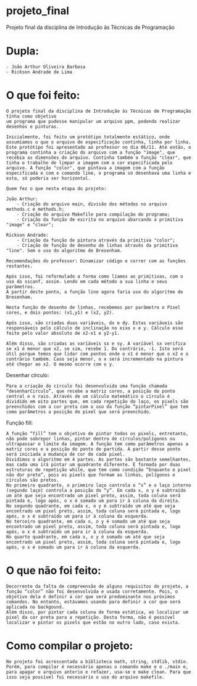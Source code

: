 # projeto_final
Projeto final da disciplina de Introdução às Técnicas de Programação

# Dupla: 
    - João Arthur Oliveira Barbosa 
    - Rickson Andrade de Lima

# O que foi feito:

    O projeto final da disciplina de Introdução às Técnicas de Programação tinha como objetivo 
    um programa que pudesse manipular um arquivo ppm, podendo realizar desenhos e pinturas.

    Inicialmente, foi feito um protótipo totalmente estático, onde assumíamos o que o arquivo de especificação continha, linha por linha. Este protótipo foi apresentado ao professor no dia 06/11. Até então, o programa continha a criação do arquivo com a função "image", que recebia as dimensões do arquivo. Continha também a função "clear", que tinha o trabalho de limpar a imagem com a cor especificada pelo arquivo. A função "color", que pintava a imagem com a função especificada e com o comando line, o programa só desenhava uma linha e esta, só poderia ser horizontal.

    Quem fez o que nesta etapa do projeto: 

    João Arthur: 
        - Criação do arquivo main, divisão dos métodos no arquivo methods.c e methods.h;
        - Criação do arquivo Makefile para compilação do programa;
        - Criação da função de escrita no arquivo abarcando a primitiva "image" e "clear";

    Rickson Andrade: 
        - Criação da função de pintura através da primitiva "color";
        - Criação de função de desenho de linhas através da primitiva "line". Sem o uso do algoritmo de Bresenham.

    Recomendações do professor: Dinamizar código e correr com as funções restantes.

    Após isso, foi reformulado a forma como líamos as primitivas, com o uso do sscanf, assim. Lendo em cada método a sua linha e seus parâmetros.
    A partir deste ponto, a função line agora faria uso do algoritmo de Bresenham. 

    Nesta função de desenho de linhas, recebemos por parâmetro o Pixel cores, e dois pontos: (x1,y1) e (x2, y2).

    Após isso, são criadas duas variáveis, dx e dy. Estas variáveis são responsáveis pelo cálculo de inclinação no eixo x e y. Cálculo esse feito pelo valor absoluto de x2-x1 e y2-y1.

    Além disso, são criadas as variáveis sx e sy. A variável sx verifica se x1 é menor que x2, se sim, recebe 1. Do contrário, -1. Isto será útil porque temos que lidar com pontos onde o x1 é menor que o x2 e o contrário também. Caso seja menor, o x será incrementado na pintura até chegar ao x2. O mesmo ocorre com o y.

Desenhar círculo:

    Para a criação do círculo foi desenvolvida uma função chamada “desenharCirculo”, que recebe a matriz cores, a posição do ponto central e o raio. Através de um cálculo matemático o círculo é dividido em oito partes que, em cada repetição do laço, os pixels são preenchidos com a cor preta com o uso da função “pintarPixel” que tem como parâmetros a posição do pixel que será preenchido.
    
Função fill:
    
    A função “fill” tem o objetivo de pintar todos os pixels, entretanto, não pode sobrepor linhas, pintar dentro de círculos/polígonos ou ultrapassar o limite da imagem. A função tem como parâmetros apenas a matriz cores e a posição do ponto de partida. A partir desse ponto será iniciada a mudança de cor de cada pixel.
    Dividimos o algoritmo em 4 partes. As partes são bastante semelhantes, mas cada uma irá pintar um quadrante diferente. É formada por duas estruturas de repetição while, que tem como condição “Enquanto o pixel não dor preto”, pois os pixels que formam as linhas, polígonos e círculos são pretos. 
    No primeiro quadrante, o primeiro laço controla o “x” e o laço interno (segundo laço) controla a posição do “y”. Em cada x, o y é subtraído um até que seja encontrado um pixel preto, assim, toda coluna será pintada e, logo após, o x é somado um para ir à coluna da direita.
    No segundo quadrante, em cada x, o y é subtraído um até que seja encontrado um pixel preto, assim, toda coluna será pintada e, logo após, o x é subtraído um para ir à coluna da esquerda.
    No terceiro quadrante, em cada x, o y é somado um até que seja encontrado um pixel preto, assim, toda coluna será pintada e, logo após, o x é subtraído um para ir à coluna da esquerda.
    No quarto quadrante, em cada x, o y é somado um até que seja encontrado um pixel preto, assim, toda coluna será pintada e, logo após, o x é somado um para ir à coluna da esquerda.    

# O que não foi feito:

    Decorrente da falta de compreensão de alguns requisitos do projeto, a função “color” não foi desenvolvida e usada corretamente. Pois, o objetivo dela é definir a cor que será predominante nos próximos comandos. No entanto, estávamos usando para definir a cor que será aplicada no backgound.
    Além disso, por pintar cada coluna de forma estática, ao localizar um pixel da cor preta para a repetição. Desta forma, não é possível localizar e pintar os pixels que estão no outro lado, caso exista.
    
# Como compilar o projeto:
    
    No projeto foi acrescentada a biblioteca math, string, stdlib, stdio. Porém, para compilar é necessário apenas o comando make e o ./main e, para apagar o arquivo anterio e refazer, usa-se o make clean. Para que isso seja possível foi necessário o uso do arquivo makefile. 
    
    
    

    

    
